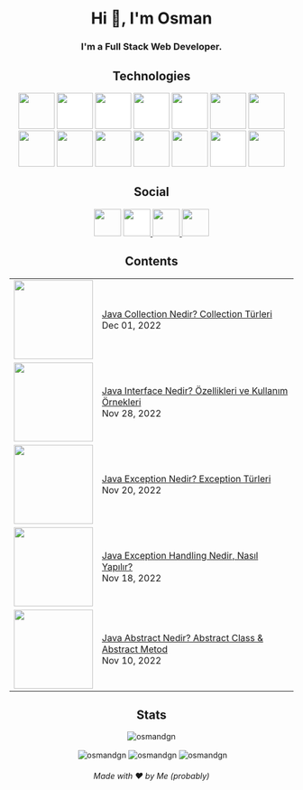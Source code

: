 <h1 align="center">Hi 👋, I'm Osman </h1>
<h3 align="center">I'm a Full Stack Web Developer.</h3>


<h2 align="center">Technologies</h2>

<p align="center"><img src="https://cdn.jsdelivr.net/gh/devicons/devicon/icons/react/react-original.svg" style="height: 4rem"/>
<img src="https://cdn.jsdelivr.net/gh/devicons/devicon/icons/nodejs/nodejs-original-wordmark.svg" style="height:4rem; background-color:white"/>
<img src="https://cdn.jsdelivr.net/gh/devicons/devicon/icons/express/express-original-wordmark.svg" style="height: 4rem; background-color:white"/>
<img src="https://cdn.jsdelivr.net/gh/devicons/devicon/icons/mongodb/mongodb-original-wordmark.svg" style="height: 4rem; background-color:white"/>
<img src="https://cdn.jsdelivr.net/gh/devicons/devicon/icons/redux/redux-original.svg" style="height: 4rem; background-color:white"/>
<img src="https://cdn.jsdelivr.net/gh/devicons/devicon/icons/html5/html5-original-wordmark.svg" style="height: 4rem"/>
<img src="https://cdn.jsdelivr.net/gh/devicons/devicon/icons/css3/css3-original-wordmark.svg" style="height: 4rem"/>
<img src="https://cdn.jsdelivr.net/gh/devicons/devicon/icons/javascript/javascript-plain.svg" style="height: 4rem"/>
<img src="https://cdn.jsdelivr.net/gh/devicons/devicon/icons/bootstrap/bootstrap-plain-wordmark.svg"  style="height: 4rem"/>
<img src="https://cdn.jsdelivr.net/gh/devicons/devicon/icons/materialui/materialui-plain.svg" style="height: 4rem"/>
<img src="https://cdn.jsdelivr.net/gh/devicons/devicon/icons/npm/npm-original-wordmark.svg" style="height: 4rem"/>
<img src="https://cdn.jsdelivr.net/gh/devicons/devicon/icons/git/git-plain.svg" style="height: 4rem"/>
<img src="https://cdn.jsdelivr.net/gh/devicons/devicon/icons/github/github-original-wordmark.svg" style="height: 4rem; background-color:white"/>
<img src="https://cdn.jsdelivr.net/gh/devicons/devicon/icons/python/python-original.svg"  style="height: 4rem"/>
</p>

<h2 align="center">Social</h2>

<div align="center">
<a href="https://www.linkedin.com/in/osmndgn/" target="blank"><img src="https://cdn.jsdelivr.net/gh/devicons/devicon/icons/linkedin/linkedin-original.svg" style="height: 3rem"/></a>

<a href="https://osmandgn.medium.com/" target="blank">
<img src="https://www.iconpacks.net/icons/2/free-medium-icon-2177-thumb.png" style="height: 3rem; background-color:white"/>
</a>

<a href="https://www.instagram.com/osmandgn/" target="blank">
<img src="https://upload.wikimedia.org/wikipedia/commons/thumb/e/e7/Instagram_logo_2016.svg/2048px-Instagram_logo_2016.svg.png/" style="height:3rem">
</a>

<a href="https://www.youtube.com/@ERehber/videos" target="blank">
<img src="https://img.icons8.com/color/48/000000/youtube-play.png" style="height: 3rem"/>
</a>

</div>


<h2 align="center">Contents</h2>

<table align="center" style="margin: 0px auto;">
  <tbody>
<tr><td><a href="https://testings.dev/java-collection-nedir-collection-turleri/"><img width="140px" src="https://testings.dev/wp-content/uploads/2022/11/java-collection-nedir-kullanimi-metodlari-ornekleri.jpg"></a></td>
<td><a href="https://testings.dev/java-collection-nedir-collection-turleri/">Java Collection Nedir? Collection Türleri </a><br/>Dec 01, 2022</td></tr>
<tr><td><a href="https://testings.dev/java-interface-nedir-ozellikleri-ve-kullanim-ornekleri/"><img width="140px" src="https://testings.dev/wp-content/uploads/2022/11/java-interface-nedir.jpg"></a></td>
<td><a href="https://testings.dev/java-interface-nedir-ozellikleri-ve-kullanim-ornekleri/">Java Interface Nedir? Özellikleri ve Kullanım Örnekleri</a><br/>Nov 28, 2022</td></tr>
<tr><td><a href="https://testings.dev/java-exception-nedir-exception-turleri/"><img width="140px" src="https://testings.dev/wp-content/uploads/2022/11/java-exceptin.jpg"></a></td>
<td><a href="https://testings.dev/java-exception-nedir-exception-turleri/">Java Exception Nedir? Exception Türleri
</a><br/>Nov 20, 2022</td></tr>
<tr><td><a href="https://testings.dev/java-exception-handling-try-catch-kullanimi/"><img width="140px" src="https://testings.dev/wp-content/uploads/2022/11/try-catch-kullanimi-exception-handling.jpg"></a></td>
<td><a href="https://testings.dev/java-exception-handling-try-catch-kullanimi/">Java Exception Handling Nedir, Nasıl Yapılır?</a><br/>Nov 18, 2022</td></tr>
<tr><td><a href="https://testings.dev/java-abstract-nedir/"><img width="140px" src="https://testings.dev/wp-content/uploads/2022/11/abstract-class-nedir-abstract-metod-nedir.jpg"></a></td>
<td><a href="https://testings.dev/java-abstract-nedir/">Java Abstract Nedir? Abstract Class & Abstract Metod</a><br/>Nov 10, 2022</td></tr>
</tbody>
  </table>



<h2 align="center">Stats</h2>

<p align="center"> <img src="https://komarev.com/ghpvc/?username=osmandgn" alt="osmandgn" /> </p>

<p align="center">&nbsp;<img align="center" src="https://github-readme-stats.vercel.app/api?username=osmandgn&theme=gotham&show_icons=true" alt="osmandgn" />

<img align="center" src="http://github-readme-streak-stats.herokuapp.com?user=osmandgn&theme=gotham&hide_border=true&date_format=M%20j%5B%2C%20Y%5D" alt="osmandgn" />
<img align="center" src="https://github-readme-stats.vercel.app/api/top-langs/?username=osmandgn&layout=default&theme=gotham&hide=html&hide_border=true&card_width=330" alt="osmandgn" /></p>



<h6 align="center">Made with ❤️ by Me (probably)</h6>
